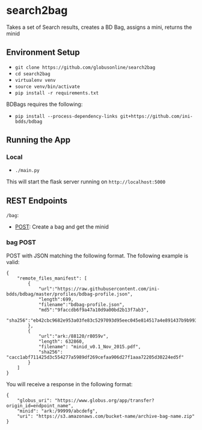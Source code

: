 # search2bag

Takes a set of Search results, creates a BD Bag, assigns a mini, returns the minid

## Environment Setup

* `git clone https://github.com/globusonline/search2bag`
* `cd search2bag`
* `virtualenv venv`
* `source venv/bin/activate`
* `pip install -r requirements.txt`

BDBags requires the following:

* `pip install --process-dependency-links git+https://github.com/ini-bdds/bdbag`

## Running the App

### Local

* `./main.py`

This will start the flask server running on `http://localhost:5000`

## REST Endpoints

`/bag`:

* [POST](#bag-post): Create a bag and get the minid


### bag POST

POST with JSON matching the following format. The following example is valid:

    {
        "remote_files_manifest": [
            {
                "url":"https://raw.githubusercontent.com/ini-bdds/bdbag/master/profiles/bdbag-profile.json",
                "length":699,
                "filename":"bdbag-profile.json",
                "md5":"9faccdb6f9a47a10d9a00bd2b13f7ab3",
                "sha256":"eb42cbc9682e953a03fe83c5297093d95eec045e814517a4e891437b9b993139"
            },
            {
                "url":"ark:/88120/r8059v",
                "length": 632860,
                "filename": "minid_v0.1_Nov_2015.pdf",
                "sha256": "cacc1abf711425d3c554277a5989df269cefaa906d27f1aaa72205d30224ed5f"
            }
        ]
    }

You will receive a response in the following format:

    {
        "globus_uri": "https://www.globus.org/app/transfer?origin_id=endpoint_name",
        "minid": "ark:/99999/abcdefg",
        "uri": "https://s3.amazonaws.com/bucket-name/archive-bag-name.zip"
    }

